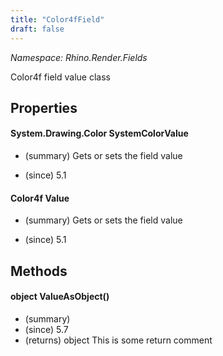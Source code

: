 ```yaml
---
title: "Color4fField"
draft: false
---
```


*Namespace: Rhino.Render.Fields*

   Color4f field value class
   
## Properties
#### System.Drawing.Color SystemColorValue
- (summary) 
     Gets or sets the field value
     
- (since) 5.1
#### Color4f Value
- (summary) 
     Gets or sets the field value
     
- (since) 5.1
## Methods
#### object ValueAsObject()
- (summary) 
- (since) 5.7
- (returns) object This is some return comment
